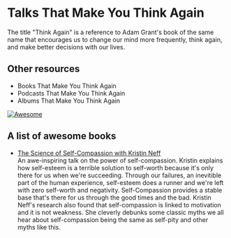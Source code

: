 # Talks That Make You Think Again

The title "Think Again" is a reference to Adam Grant's book of the same name that encourages us to change our mind more frequently, think again, and make better decisions with our lives.

## Other resources
* Books That Make You Think Again
* Podcasts That Make You Think Again
* Albums That Make You Think Again


[![Awesome](https://awesome.re/badge.svg)](https://awesome.re)
## A list of awesome books

* [The Science of Self-Compassion with Kristin Neff](https://www.youtube.com/watch?v=y0gtnOXAp-U) \
An awe-inspiring talk on the power of self-compassion. Kristin explains how self-esteem is a terrible solution to self-worth because it's only there for us when we're succeeding. Through our failures, an inevitible part of the human experience, self-esteem does a runner and we're left with zero self-worth and negativity. Self-Compassion provides a stable base that's there for us through the good times and the bad. Kristin Neff's research also found that self-compassion is linked to motivation and it is not weakness. She cleverly debunks some classic myths we all hear about self-compassion being the same as self-pity and other myths like this.
